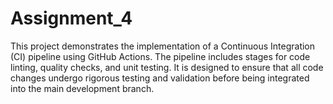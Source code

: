 # Assignment_4
This project demonstrates the implementation of a Continuous Integration (CI) pipeline using GitHub Actions. The pipeline includes stages for code linting, quality checks, and unit testing. It is designed to ensure that all code changes undergo rigorous testing and validation before being integrated into the main development branch.
